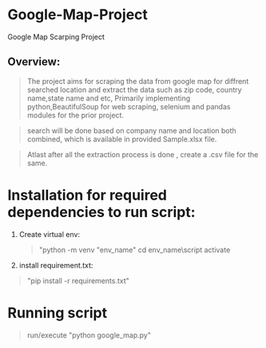 # Google-Map-Project
Google Map  Scarping Project

## Overview: 

> The project aims for scraping the data from google map for diffrent searched location and extract the data such as zip code, country name,state name and etc, Primarily implementing python,BeautifulSoup for web scraping, selenium and pandas modules for the prior project.

> search will be done based on company name and location both combined, which is available in provided Sample.xlsx file.

> Atlast after all the extraction process is done , create a .csv file for the same.


# Installation for required dependencies to run script:
 1. Create virtual env:
 	> "python -m venv "env_name"
 	> cd env_name\script
 	> activate
 
 2. install requirement.txt:
  > "pip install -r requirements.txt"


# Running script

> run/execute "python google_map.py"
